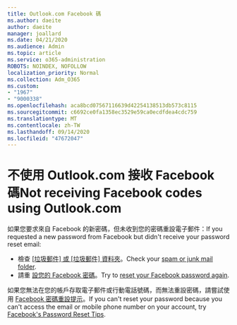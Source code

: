 ```yaml
---
title: Outlook.com Facebook 碼
ms.author: daeite
author: daeite
manager: joallard
ms.date: 04/21/2020
ms.audience: Admin
ms.topic: article
ms.service: o365-administration
ROBOTS: NOINDEX, NOFOLLOW
localization_priority: Normal
ms.collection: Adm_O365
ms.custom:
- "1967"
- "9000338"
ms.openlocfilehash: aca8bcd07567116639d42254138513db573c8115
ms.sourcegitcommit: c6692ce0fa1358ec3529e59ca0ecdfdea4cdc759
ms.translationtype: MT
ms.contentlocale: zh-TW
ms.lasthandoff: 09/14/2020
ms.locfileid: "47672047"
---
```

# <a name="not-receiving-facebook-codes-using-outlookcom"></a><span data-ttu-id="9572d-102">不使用 Outlook.com 接收 Facebook 碼</span><span class="sxs-lookup"><span data-stu-id="9572d-102">Not receiving Facebook codes using Outlook.com</span></span>

<span data-ttu-id="9572d-103">如果您要求來自 Facebook 的新密碼，但未收到您的密碼重設電子郵件：</span><span class="sxs-lookup"><span data-stu-id="9572d-103">If you requested a new password from Facebook but didn't receive your password reset email:</span></span>

- <span data-ttu-id="9572d-104">檢查 [ [垃圾郵件] 或 [垃圾郵件] 資料夾](https://outlook.live.com/mail/junkemail)。</span><span class="sxs-lookup"><span data-stu-id="9572d-104">Check your [spam or junk mail folder](https://outlook.live.com/mail/junkemail).</span></span>
- <span data-ttu-id="9572d-105">請重 [設您的 Facebook 密碼](https://aka.ms/facebook-password-reset)。</span><span class="sxs-lookup"><span data-stu-id="9572d-105">Try to [reset your Facebook password again](https://aka.ms/facebook-password-reset).</span></span>

<span data-ttu-id="9572d-106">如果您無法在您的帳戶存取電子郵件或行動電話號碼，而無法重設密碼，請嘗試使用 [Facebook 密碼重設提示](https://aka.ms/facebook-password-help)。</span><span class="sxs-lookup"><span data-stu-id="9572d-106">If you can't reset your password because you can't access the email or mobile phone number on your account, try [Facebook's Password Reset Tips](https://aka.ms/facebook-password-help).</span></span>